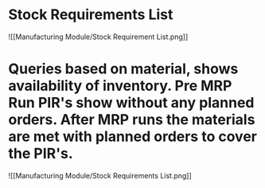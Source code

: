 # Stock Requirements List
![[Manufacturing Module/Stock Requirement List.png]]
# Queries based on material, shows availability of inventory. Pre MRP Run PIR's show without any planned orders. After MRP runs the materials are met with planned orders to cover the PIR's.
![[Manufacturing Module/Stock Requirements List.png]]

